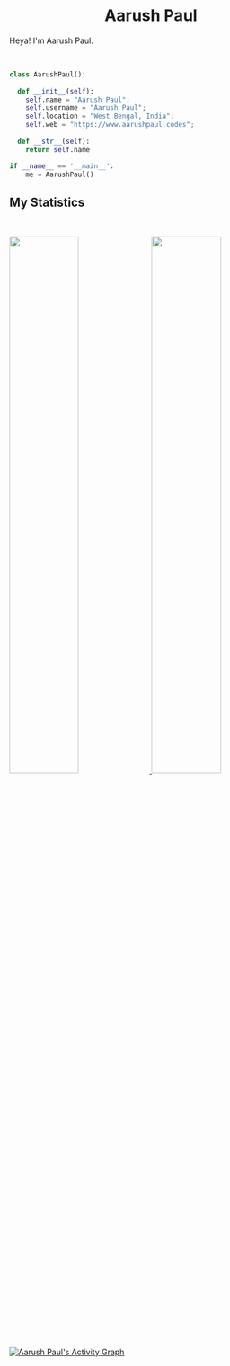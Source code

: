 <h1 align="center">
  <b>Aarush Paul</b>
</h1>

Heya! I'm Aarush Paul.

<br>


```python
class AarushPaul():
    
  def __init__(self):
    self.name = "Aarush Paul";
    self.username = "Aarush Paul";
    self.location = "West Bengal, India";
    self.web = "https://www.aarushpaul.codes";
  
  def __str__(self):
    return self.name

if __name__ == '__main__':
    me = AarushPaul()
```


## My Statistics

<br/>
<p align="left">
  <a href="https://www.aarushpaul.codes">
  <img width="49.5%" src="https://github-readme-stats.vercel.app/api?username=aarush-paul&show_icons=true&theme=tokyonight&hide_border=true" />
    <img width="49.5%" src="https://github-readme-streak-stats.herokuapp.com/?user=aarush-paul&theme=tokyonight&hide_border=true" />
  </a>
</p>
<br>

[![Aarush Paul's Activity Graph](https://activity-graph.herokuapp.com/graph?username=aarush-paul&custom_title=Aarush%20Paul's%20Contribution%20Graph&theme=tokyonight&bg_color=282828&hide_border=true&line=030ffc&point=c58545)](https://aarush-paul.github.io)

